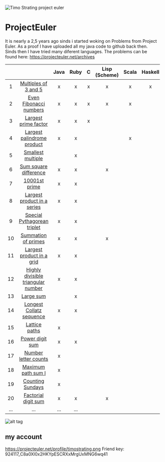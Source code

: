 ![Timo Strating project euler](https://projecteuler.net/profile/timostrating.png)

# ProjectEuler
It is nearly a 2,5 years ago sinds i started woking on Problems from Project Euler.
As a proof I have uploaded all my java code to github back then.
Sinds then I have tried many diferent languages.
The problems can be found here:  https://projecteuler.net/archives


|       |                                                                                | Java | Ruby | C   | Lisp (Scheme) | Scala | Haskell | PHP | Bash | PL/SQL | Mathematica |
| :-:   | :-:                                                                            | :-:  | :-:  | :-: | :-:           | :-:   | :-:     | :-: | :-:  | :-:    | :-:         |
|     1 | [Multiples of 3 and 5](https://projecteuler.net/problem=1)                     | x    | x    | x   | x             | x     | x       | x   | x    | x      | x           |
|     2 | [Even Fibonacci numbers](https://projecteuler.net/problem=2)                   | x    | x    | x   | x             | x     |         |     |      | x      | x           |
|     3 | [Largest prime factor](https://projecteuler.net/problem=3)                     | x    | x    | x   |               |       |         |     |      | x      | x           |
|     4 | [Largest palindrome product](https://projecteuler.net/problem=4)               | x    | x    |     |               | x     |         | x   |      |        | x           |
|     5 | [Smallest multiple](https://projecteuler.net/problem=5)                        |      | x    |     |               |       |         |     |      |        | x           |
|     6 | [Sum square difference](https://projecteuler.net/problem=6)                    | x    | x    |     | x             |       |         | x   |      |        | x           |
|     7 | [10001st prime](https://projecteuler.net/problem=7)                            | x    | x    |     |               |       |         |     |      |        | x           |
|     8 | [Largest product in a series](https://projecteuler.net/problem=8)              | x    | x    |     |               |       |         |     |      |        |             |
|     9 | [Special Pythagorean triplet](https://projecteuler.net/problem=9)              | x    | x    |     |               |       |         |     |      |        |             |
|    10 | [Summation of primes](https://projecteuler.net/problem=10)                     | x    | x    |     | x             |       |         |     |      |        | x           |
|    11 | [Largest product in a grid](https://projecteuler.net/problem=11)               | x    | x    |     |               |       |         |     |      |        |             |
|    12 | [Highly divisible triangular number](https://projecteuler.net/problem=12)      | x    | x    |     |               |       |         |     |      |        |             |
|    13 | [Large sum](https://projecteuler.net/problem=13)                               |      | x    |     |               |       |         |     |      |        |             |
|    14 | [Longest Collatz sequence](https://projecteuler.net/problem=14)                | x    | x    |     |               |       |         |     |      |        |             |
|    15 | [Lattice paths](https://projecteuler.net/problem=15)                           | x    |      |     |               |       |         |     |      |        |             |
|    16 | [Power digit sum](https://projecteuler.net/problem=16)                         | x    | x    |     |               |       |         |     |      |        |             |
|    17 | [Number letter counts](https://projecteuler.net/problem=17)                    | x    |      |     |               |       |         |     |      |        |             |
|    18 | [Maximum path sum I](https://projecteuler.net/problem=18)                      | x    |      |     |               |       |         |     |      |        |             |
|    19 | [Counting Sundays](https://projecteuler.net/problem=19)                        | x    |      |     |               |       |         |     |      |        |             |
|    20 | [Factorial digit sum](https://projecteuler.net/problem=20)                     | x    | x    |     | x             |       |         |     |      |        | x           |
|   ... | ...                                                                            | ...  | ...  |     |               |       |         |     |      |        |             |

![alt tag](https://raw.githubusercontent.com/timostrating/ProjectEuler/master/ProjectEuler-Dashboard.png)

## my account 
https://projecteuler.net/profile/timostrating.png
Friend key: 924117_C8a0Xl0x2HKYpESCRXxMrgUxMNG6wq41
